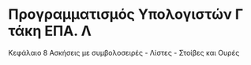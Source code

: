 # Προγραμματισμός Υπολογιστών Γ τάκη ΕΠΑ. Λ
Κεφάλαιο 8 
Ασκήσεις με συμβολοσειρές - Λίστες - Στοίβες και Ουρές
